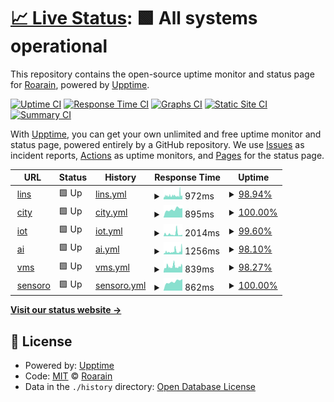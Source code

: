 # [📈 Live Status](https://demo.upptime.js.org): <!--live status--> **🟩 All systems operational**

This repository contains the open-source uptime monitor and status page for [Roarain](https://demo.upptime.js.org), powered by [Upptime](https://github.com/upptime/upptime).

[![Uptime CI](https://github.com/koj-co/upptime/workflows/Uptime%20CI/badge.svg)](https://github.com/koj-co/upptime/actions?query=workflow%3A%22Uptime+CI%22)
[![Response Time CI](https://github.com/koj-co/upptime/workflows/Response%20Time%20CI/badge.svg)](https://github.com/koj-co/upptime/actions?query=workflow%3A%22Response+Time+CI%22)
[![Graphs CI](https://github.com/koj-co/upptime/workflows/Graphs%20CI/badge.svg)](https://github.com/koj-co/upptime/actions?query=workflow%3A%22Graphs+CI%22)
[![Static Site CI](https://github.com/koj-co/upptime/workflows/Static%20Site%20CI/badge.svg)](https://github.com/koj-co/upptime/actions?query=workflow%3A%22Static+Site+CI%22)
[![Summary CI](https://github.com/koj-co/upptime/workflows/Summary%20CI/badge.svg)](https://github.com/koj-co/upptime/actions?query=workflow%3A%22Summary+CI%22)

With [Upptime](https://upptime.js.org), you can get your own unlimited and free uptime monitor and status page, powered entirely by a GitHub repository. We use [Issues](https://github.com/Roarain/upptime/issues) as incident reports, [Actions](https://github.com/Roarain/upptime/actions) as uptime monitors, and [Pages](https://demo.upptime.js.org) for the status page.

<!--start: status pages-->
<!-- This summary is generated by Upptime (https://github.com/upptime/upptime) -->
<!-- Do not edit this manually, your changes will be overwritten -->
<!-- prettier-ignore -->
| URL | Status | History | Response Time | Uptime |
| --- | ------ | ------- | ------------- | ------ |
| <img alt="" src="https://favicons.githubusercontent.com/lins.sensoro.com" height="13"> [lins](https://lins.sensoro.com) | 🟩 Up | [lins.yml](https://github.com/Roarain/upptime/commits/HEAD/history/lins.yml) | <details><summary><img alt="Response time graph" src="./graphs/lins/response-time-week.png" height="20"> 972ms</summary><br><a href="https://demo.upptime.js.org/history/lins"><img alt="Response time 966" src="https://img.shields.io/endpoint?url=https%3A%2F%2Fraw.githubusercontent.com%2FRoarain%2Fupptime%2FHEAD%2Fapi%2Flins%2Fresponse-time.json"></a><br><a href="https://demo.upptime.js.org/history/lins"><img alt="24-hour response time 1096" src="https://img.shields.io/endpoint?url=https%3A%2F%2Fraw.githubusercontent.com%2FRoarain%2Fupptime%2FHEAD%2Fapi%2Flins%2Fresponse-time-day.json"></a><br><a href="https://demo.upptime.js.org/history/lins"><img alt="7-day response time 972" src="https://img.shields.io/endpoint?url=https%3A%2F%2Fraw.githubusercontent.com%2FRoarain%2Fupptime%2FHEAD%2Fapi%2Flins%2Fresponse-time-week.json"></a><br><a href="https://demo.upptime.js.org/history/lins"><img alt="30-day response time 993" src="https://img.shields.io/endpoint?url=https%3A%2F%2Fraw.githubusercontent.com%2FRoarain%2Fupptime%2FHEAD%2Fapi%2Flins%2Fresponse-time-month.json"></a><br><a href="https://demo.upptime.js.org/history/lins"><img alt="1-year response time 966" src="https://img.shields.io/endpoint?url=https%3A%2F%2Fraw.githubusercontent.com%2FRoarain%2Fupptime%2FHEAD%2Fapi%2Flins%2Fresponse-time-year.json"></a></details> | <details><summary><a href="https://demo.upptime.js.org/history/lins">98.94%</a></summary><a href="https://demo.upptime.js.org/history/lins"><img alt="All-time uptime 99.94%" src="https://img.shields.io/endpoint?url=https%3A%2F%2Fraw.githubusercontent.com%2FRoarain%2Fupptime%2FHEAD%2Fapi%2Flins%2Fuptime.json"></a><br><a href="https://demo.upptime.js.org/history/lins"><img alt="24-hour uptime 99.07%" src="https://img.shields.io/endpoint?url=https%3A%2F%2Fraw.githubusercontent.com%2FRoarain%2Fupptime%2FHEAD%2Fapi%2Flins%2Fuptime-day.json"></a><br><a href="https://demo.upptime.js.org/history/lins"><img alt="7-day uptime 98.94%" src="https://img.shields.io/endpoint?url=https%3A%2F%2Fraw.githubusercontent.com%2FRoarain%2Fupptime%2FHEAD%2Fapi%2Flins%2Fuptime-week.json"></a><br><a href="https://demo.upptime.js.org/history/lins"><img alt="30-day uptime 99.67%" src="https://img.shields.io/endpoint?url=https%3A%2F%2Fraw.githubusercontent.com%2FRoarain%2Fupptime%2FHEAD%2Fapi%2Flins%2Fuptime-month.json"></a><br><a href="https://demo.upptime.js.org/history/lins"><img alt="1-year uptime 99.94%" src="https://img.shields.io/endpoint?url=https%3A%2F%2Fraw.githubusercontent.com%2FRoarain%2Fupptime%2FHEAD%2Fapi%2Flins%2Fuptime-year.json"></a></details>
| <img alt="" src="https://favicons.githubusercontent.com/city.sensoro.com" height="13"> [city](https://city.sensoro.com) | 🟩 Up | [city.yml](https://github.com/Roarain/upptime/commits/HEAD/history/city.yml) | <details><summary><img alt="Response time graph" src="./graphs/city/response-time-week.png" height="20"> 895ms</summary><br><a href="https://demo.upptime.js.org/history/city"><img alt="Response time 974" src="https://img.shields.io/endpoint?url=https%3A%2F%2Fraw.githubusercontent.com%2FRoarain%2Fupptime%2FHEAD%2Fapi%2Fcity%2Fresponse-time.json"></a><br><a href="https://demo.upptime.js.org/history/city"><img alt="24-hour response time 1018" src="https://img.shields.io/endpoint?url=https%3A%2F%2Fraw.githubusercontent.com%2FRoarain%2Fupptime%2FHEAD%2Fapi%2Fcity%2Fresponse-time-day.json"></a><br><a href="https://demo.upptime.js.org/history/city"><img alt="7-day response time 895" src="https://img.shields.io/endpoint?url=https%3A%2F%2Fraw.githubusercontent.com%2FRoarain%2Fupptime%2FHEAD%2Fapi%2Fcity%2Fresponse-time-week.json"></a><br><a href="https://demo.upptime.js.org/history/city"><img alt="30-day response time 934" src="https://img.shields.io/endpoint?url=https%3A%2F%2Fraw.githubusercontent.com%2FRoarain%2Fupptime%2FHEAD%2Fapi%2Fcity%2Fresponse-time-month.json"></a><br><a href="https://demo.upptime.js.org/history/city"><img alt="1-year response time 974" src="https://img.shields.io/endpoint?url=https%3A%2F%2Fraw.githubusercontent.com%2FRoarain%2Fupptime%2FHEAD%2Fapi%2Fcity%2Fresponse-time-year.json"></a></details> | <details><summary><a href="https://demo.upptime.js.org/history/city">100.00%</a></summary><a href="https://demo.upptime.js.org/history/city"><img alt="All-time uptime 100.00%" src="https://img.shields.io/endpoint?url=https%3A%2F%2Fraw.githubusercontent.com%2FRoarain%2Fupptime%2FHEAD%2Fapi%2Fcity%2Fuptime.json"></a><br><a href="https://demo.upptime.js.org/history/city"><img alt="24-hour uptime 100.00%" src="https://img.shields.io/endpoint?url=https%3A%2F%2Fraw.githubusercontent.com%2FRoarain%2Fupptime%2FHEAD%2Fapi%2Fcity%2Fuptime-day.json"></a><br><a href="https://demo.upptime.js.org/history/city"><img alt="7-day uptime 100.00%" src="https://img.shields.io/endpoint?url=https%3A%2F%2Fraw.githubusercontent.com%2FRoarain%2Fupptime%2FHEAD%2Fapi%2Fcity%2Fuptime-week.json"></a><br><a href="https://demo.upptime.js.org/history/city"><img alt="30-day uptime 100.00%" src="https://img.shields.io/endpoint?url=https%3A%2F%2Fraw.githubusercontent.com%2FRoarain%2Fupptime%2FHEAD%2Fapi%2Fcity%2Fuptime-month.json"></a><br><a href="https://demo.upptime.js.org/history/city"><img alt="1-year uptime 100.00%" src="https://img.shields.io/endpoint?url=https%3A%2F%2Fraw.githubusercontent.com%2FRoarain%2Fupptime%2FHEAD%2Fapi%2Fcity%2Fuptime-year.json"></a></details>
| <img alt="" src="https://favicons.githubusercontent.com/iot.sensoro.com" height="13"> [iot](https://iot.sensoro.com) | 🟩 Up | [iot.yml](https://github.com/Roarain/upptime/commits/HEAD/history/iot.yml) | <details><summary><img alt="Response time graph" src="./graphs/iot/response-time-week.png" height="20"> 2014ms</summary><br><a href="https://demo.upptime.js.org/history/iot"><img alt="Response time 1253" src="https://img.shields.io/endpoint?url=https%3A%2F%2Fraw.githubusercontent.com%2FRoarain%2Fupptime%2FHEAD%2Fapi%2Fiot%2Fresponse-time.json"></a><br><a href="https://demo.upptime.js.org/history/iot"><img alt="24-hour response time 1105" src="https://img.shields.io/endpoint?url=https%3A%2F%2Fraw.githubusercontent.com%2FRoarain%2Fupptime%2FHEAD%2Fapi%2Fiot%2Fresponse-time-day.json"></a><br><a href="https://demo.upptime.js.org/history/iot"><img alt="7-day response time 2014" src="https://img.shields.io/endpoint?url=https%3A%2F%2Fraw.githubusercontent.com%2FRoarain%2Fupptime%2FHEAD%2Fapi%2Fiot%2Fresponse-time-week.json"></a><br><a href="https://demo.upptime.js.org/history/iot"><img alt="30-day response time 1396" src="https://img.shields.io/endpoint?url=https%3A%2F%2Fraw.githubusercontent.com%2FRoarain%2Fupptime%2FHEAD%2Fapi%2Fiot%2Fresponse-time-month.json"></a><br><a href="https://demo.upptime.js.org/history/iot"><img alt="1-year response time 1253" src="https://img.shields.io/endpoint?url=https%3A%2F%2Fraw.githubusercontent.com%2FRoarain%2Fupptime%2FHEAD%2Fapi%2Fiot%2Fresponse-time-year.json"></a></details> | <details><summary><a href="https://demo.upptime.js.org/history/iot">99.60%</a></summary><a href="https://demo.upptime.js.org/history/iot"><img alt="All-time uptime 99.98%" src="https://img.shields.io/endpoint?url=https%3A%2F%2Fraw.githubusercontent.com%2FRoarain%2Fupptime%2FHEAD%2Fapi%2Fiot%2Fuptime.json"></a><br><a href="https://demo.upptime.js.org/history/iot"><img alt="24-hour uptime 98.56%" src="https://img.shields.io/endpoint?url=https%3A%2F%2Fraw.githubusercontent.com%2FRoarain%2Fupptime%2FHEAD%2Fapi%2Fiot%2Fuptime-day.json"></a><br><a href="https://demo.upptime.js.org/history/iot"><img alt="7-day uptime 99.60%" src="https://img.shields.io/endpoint?url=https%3A%2F%2Fraw.githubusercontent.com%2FRoarain%2Fupptime%2FHEAD%2Fapi%2Fiot%2Fuptime-week.json"></a><br><a href="https://demo.upptime.js.org/history/iot"><img alt="30-day uptime 99.91%" src="https://img.shields.io/endpoint?url=https%3A%2F%2Fraw.githubusercontent.com%2FRoarain%2Fupptime%2FHEAD%2Fapi%2Fiot%2Fuptime-month.json"></a><br><a href="https://demo.upptime.js.org/history/iot"><img alt="1-year uptime 99.98%" src="https://img.shields.io/endpoint?url=https%3A%2F%2Fraw.githubusercontent.com%2FRoarain%2Fupptime%2FHEAD%2Fapi%2Fiot%2Fuptime-year.json"></a></details>
| <img alt="" src="https://favicons.githubusercontent.com/ai.sensoro.com" height="13"> [ai](https://ai.sensoro.com/) | 🟩 Up | [ai.yml](https://github.com/Roarain/upptime/commits/HEAD/history/ai.yml) | <details><summary><img alt="Response time graph" src="./graphs/ai/response-time-week.png" height="20"> 1256ms</summary><br><a href="https://demo.upptime.js.org/history/ai"><img alt="Response time 860" src="https://img.shields.io/endpoint?url=https%3A%2F%2Fraw.githubusercontent.com%2FRoarain%2Fupptime%2FHEAD%2Fapi%2Fai%2Fresponse-time.json"></a><br><a href="https://demo.upptime.js.org/history/ai"><img alt="24-hour response time 918" src="https://img.shields.io/endpoint?url=https%3A%2F%2Fraw.githubusercontent.com%2FRoarain%2Fupptime%2FHEAD%2Fapi%2Fai%2Fresponse-time-day.json"></a><br><a href="https://demo.upptime.js.org/history/ai"><img alt="7-day response time 1256" src="https://img.shields.io/endpoint?url=https%3A%2F%2Fraw.githubusercontent.com%2FRoarain%2Fupptime%2FHEAD%2Fapi%2Fai%2Fresponse-time-week.json"></a><br><a href="https://demo.upptime.js.org/history/ai"><img alt="30-day response time 1060" src="https://img.shields.io/endpoint?url=https%3A%2F%2Fraw.githubusercontent.com%2FRoarain%2Fupptime%2FHEAD%2Fapi%2Fai%2Fresponse-time-month.json"></a><br><a href="https://demo.upptime.js.org/history/ai"><img alt="1-year response time 860" src="https://img.shields.io/endpoint?url=https%3A%2F%2Fraw.githubusercontent.com%2FRoarain%2Fupptime%2FHEAD%2Fapi%2Fai%2Fresponse-time-year.json"></a></details> | <details><summary><a href="https://demo.upptime.js.org/history/ai">98.10%</a></summary><a href="https://demo.upptime.js.org/history/ai"><img alt="All-time uptime 99.88%" src="https://img.shields.io/endpoint?url=https%3A%2F%2Fraw.githubusercontent.com%2FRoarain%2Fupptime%2FHEAD%2Fapi%2Fai%2Fuptime.json"></a><br><a href="https://demo.upptime.js.org/history/ai"><img alt="24-hour uptime 100.00%" src="https://img.shields.io/endpoint?url=https%3A%2F%2Fraw.githubusercontent.com%2FRoarain%2Fupptime%2FHEAD%2Fapi%2Fai%2Fuptime-day.json"></a><br><a href="https://demo.upptime.js.org/history/ai"><img alt="7-day uptime 98.10%" src="https://img.shields.io/endpoint?url=https%3A%2F%2Fraw.githubusercontent.com%2FRoarain%2Fupptime%2FHEAD%2Fapi%2Fai%2Fuptime-week.json"></a><br><a href="https://demo.upptime.js.org/history/ai"><img alt="30-day uptime 99.48%" src="https://img.shields.io/endpoint?url=https%3A%2F%2Fraw.githubusercontent.com%2FRoarain%2Fupptime%2FHEAD%2Fapi%2Fai%2Fuptime-month.json"></a><br><a href="https://demo.upptime.js.org/history/ai"><img alt="1-year uptime 99.88%" src="https://img.shields.io/endpoint?url=https%3A%2F%2Fraw.githubusercontent.com%2FRoarain%2Fupptime%2FHEAD%2Fapi%2Fai%2Fuptime-year.json"></a></details>
| <img alt="" src="https://favicons.githubusercontent.com/vms-api.sensoro.com" height="13"> [vms](https://vms-api.sensoro.com/) | 🟩 Up | [vms.yml](https://github.com/Roarain/upptime/commits/HEAD/history/vms.yml) | <details><summary><img alt="Response time graph" src="./graphs/vms/response-time-week.png" height="20"> 839ms</summary><br><a href="https://demo.upptime.js.org/history/vms"><img alt="Response time 1113" src="https://img.shields.io/endpoint?url=https%3A%2F%2Fraw.githubusercontent.com%2FRoarain%2Fupptime%2FHEAD%2Fapi%2Fvms%2Fresponse-time.json"></a><br><a href="https://demo.upptime.js.org/history/vms"><img alt="24-hour response time 884" src="https://img.shields.io/endpoint?url=https%3A%2F%2Fraw.githubusercontent.com%2FRoarain%2Fupptime%2FHEAD%2Fapi%2Fvms%2Fresponse-time-day.json"></a><br><a href="https://demo.upptime.js.org/history/vms"><img alt="7-day response time 839" src="https://img.shields.io/endpoint?url=https%3A%2F%2Fraw.githubusercontent.com%2FRoarain%2Fupptime%2FHEAD%2Fapi%2Fvms%2Fresponse-time-week.json"></a><br><a href="https://demo.upptime.js.org/history/vms"><img alt="30-day response time 899" src="https://img.shields.io/endpoint?url=https%3A%2F%2Fraw.githubusercontent.com%2FRoarain%2Fupptime%2FHEAD%2Fapi%2Fvms%2Fresponse-time-month.json"></a><br><a href="https://demo.upptime.js.org/history/vms"><img alt="1-year response time 1113" src="https://img.shields.io/endpoint?url=https%3A%2F%2Fraw.githubusercontent.com%2FRoarain%2Fupptime%2FHEAD%2Fapi%2Fvms%2Fresponse-time-year.json"></a></details> | <details><summary><a href="https://demo.upptime.js.org/history/vms">98.27%</a></summary><a href="https://demo.upptime.js.org/history/vms"><img alt="All-time uptime 99.86%" src="https://img.shields.io/endpoint?url=https%3A%2F%2Fraw.githubusercontent.com%2FRoarain%2Fupptime%2FHEAD%2Fapi%2Fvms%2Fuptime.json"></a><br><a href="https://demo.upptime.js.org/history/vms"><img alt="24-hour uptime 100.00%" src="https://img.shields.io/endpoint?url=https%3A%2F%2Fraw.githubusercontent.com%2FRoarain%2Fupptime%2FHEAD%2Fapi%2Fvms%2Fuptime-day.json"></a><br><a href="https://demo.upptime.js.org/history/vms"><img alt="7-day uptime 98.27%" src="https://img.shields.io/endpoint?url=https%3A%2F%2Fraw.githubusercontent.com%2FRoarain%2Fupptime%2FHEAD%2Fapi%2Fvms%2Fuptime-week.json"></a><br><a href="https://demo.upptime.js.org/history/vms"><img alt="30-day uptime 99.39%" src="https://img.shields.io/endpoint?url=https%3A%2F%2Fraw.githubusercontent.com%2FRoarain%2Fupptime%2FHEAD%2Fapi%2Fvms%2Fuptime-month.json"></a><br><a href="https://demo.upptime.js.org/history/vms"><img alt="1-year uptime 99.86%" src="https://img.shields.io/endpoint?url=https%3A%2F%2Fraw.githubusercontent.com%2FRoarain%2Fupptime%2FHEAD%2Fapi%2Fvms%2Fuptime-year.json"></a></details>
| <img alt="" src="https://favicons.githubusercontent.com/www.sensoro.com" height="13"> [sensoro](https://www.sensoro.com/) | 🟩 Up | [sensoro.yml](https://github.com/Roarain/upptime/commits/HEAD/history/sensoro.yml) | <details><summary><img alt="Response time graph" src="./graphs/sensoro/response-time-week.png" height="20"> 862ms</summary><br><a href="https://demo.upptime.js.org/history/sensoro"><img alt="Response time 938" src="https://img.shields.io/endpoint?url=https%3A%2F%2Fraw.githubusercontent.com%2FRoarain%2Fupptime%2FHEAD%2Fapi%2Fsensoro%2Fresponse-time.json"></a><br><a href="https://demo.upptime.js.org/history/sensoro"><img alt="24-hour response time 1094" src="https://img.shields.io/endpoint?url=https%3A%2F%2Fraw.githubusercontent.com%2FRoarain%2Fupptime%2FHEAD%2Fapi%2Fsensoro%2Fresponse-time-day.json"></a><br><a href="https://demo.upptime.js.org/history/sensoro"><img alt="7-day response time 862" src="https://img.shields.io/endpoint?url=https%3A%2F%2Fraw.githubusercontent.com%2FRoarain%2Fupptime%2FHEAD%2Fapi%2Fsensoro%2Fresponse-time-week.json"></a><br><a href="https://demo.upptime.js.org/history/sensoro"><img alt="30-day response time 896" src="https://img.shields.io/endpoint?url=https%3A%2F%2Fraw.githubusercontent.com%2FRoarain%2Fupptime%2FHEAD%2Fapi%2Fsensoro%2Fresponse-time-month.json"></a><br><a href="https://demo.upptime.js.org/history/sensoro"><img alt="1-year response time 938" src="https://img.shields.io/endpoint?url=https%3A%2F%2Fraw.githubusercontent.com%2FRoarain%2Fupptime%2FHEAD%2Fapi%2Fsensoro%2Fresponse-time-year.json"></a></details> | <details><summary><a href="https://demo.upptime.js.org/history/sensoro">100.00%</a></summary><a href="https://demo.upptime.js.org/history/sensoro"><img alt="All-time uptime 99.99%" src="https://img.shields.io/endpoint?url=https%3A%2F%2Fraw.githubusercontent.com%2FRoarain%2Fupptime%2FHEAD%2Fapi%2Fsensoro%2Fuptime.json"></a><br><a href="https://demo.upptime.js.org/history/sensoro"><img alt="24-hour uptime 100.00%" src="https://img.shields.io/endpoint?url=https%3A%2F%2Fraw.githubusercontent.com%2FRoarain%2Fupptime%2FHEAD%2Fapi%2Fsensoro%2Fuptime-day.json"></a><br><a href="https://demo.upptime.js.org/history/sensoro"><img alt="7-day uptime 100.00%" src="https://img.shields.io/endpoint?url=https%3A%2F%2Fraw.githubusercontent.com%2FRoarain%2Fupptime%2FHEAD%2Fapi%2Fsensoro%2Fuptime-week.json"></a><br><a href="https://demo.upptime.js.org/history/sensoro"><img alt="30-day uptime 100.00%" src="https://img.shields.io/endpoint?url=https%3A%2F%2Fraw.githubusercontent.com%2FRoarain%2Fupptime%2FHEAD%2Fapi%2Fsensoro%2Fuptime-month.json"></a><br><a href="https://demo.upptime.js.org/history/sensoro"><img alt="1-year uptime 99.99%" src="https://img.shields.io/endpoint?url=https%3A%2F%2Fraw.githubusercontent.com%2FRoarain%2Fupptime%2FHEAD%2Fapi%2Fsensoro%2Fuptime-year.json"></a></details>

<!--end: status pages-->

[**Visit our status website →**](https://demo.upptime.js.org)

## 📄 License

- Powered by: [Upptime](https://github.com/upptime/upptime)
- Code: [MIT](./LICENSE) © [Roarain](https://demo.upptime.js.org)
- Data in the `./history` directory: [Open Database License](https://opendatacommons.org/licenses/odbl/1-0/)
